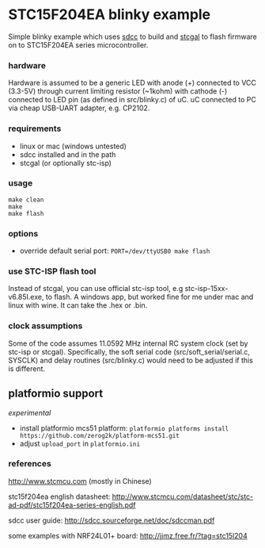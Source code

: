 # STC15F204EA blinky example
Simple blinky example which uses [sdcc](http://sdcc.sf.net) to build and [stcgal](https://github.com/grigorig/stcgal) to flash firmware on to STC15F204EA series microcontroller.

### hardware
Hardware is assumed to be a generic LED with anode (+) connected to VCC (3.3-5V) through current limiting resistor (~1kohm) with cathode (-) connected to LED pin (as defined in src/blinky.c) of uC.
uC connected to PC via cheap USB-UART adapter, e.g. CP2102.

### requirements
* linux or mac (windows untested)
* sdcc installed and in the path
* stcgal (or optionally stc-isp)

### usage
```
make clean
make
make flash
```

### options
* override default serial port:
`PORT=/dev/ttyUSB0 make flash`

### use STC-ISP flash tool
Instead of stcgal, you can use official stc-isp tool, e.g stc-isp-15xx-v6.85I.exe, to flash.
A windows app, but worked fine for me under mac and linux with wine.
It can take the .hex or .bin.

### clock assumptions
Some of the code assumes 11.0592 MHz internal RC system clock (set by stc-isp or stcgal).
Specifically, the soft serial code (src/soft_serial/serial.c, SYSCLK) and delay routines (src/blinky.c) would need to be adjusted if this is different.

## platformio support
_experimental_

* install platformio mcs51 platform:
`platformio platforms install https://github.com/zerog2k/platform-mcs51.git`
* adjust `upload_port` in `platformio.ini`

### references
http://www.stcmcu.com (mostly in Chinese)

stc15f204ea english datasheet:
http://www.stcmcu.com/datasheet/stc/stc-ad-pdf/stc15f204ea-series-english.pdf

sdcc user guide:
http://sdcc.sourceforge.net/doc/sdccman.pdf

some examples with NRF24L01+ board:
http://jjmz.free.fr/?tag=stc15l204

